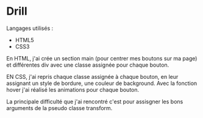 # Drill

Langages utilisés : 

* HTML5
* CSS3

En HTML, j'ai crée un section main (pour centrer mes boutons sur ma page) et différentes div avec une classe assignée pour chaque bouton.

EN CSS, j'ai repris chaque classe assignée à chaque bouton, en leur assignant un style de bordure, une couleur de background. Avec la fonction hover j'ai réalisé les animations pour chaque bouton.

La principale difficulté que j'ai rencontré c'est pour assisgner les bons arguments de la pseudo classe transform.